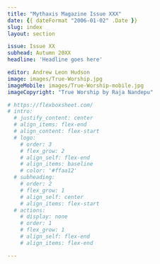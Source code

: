 ```yaml
---
title: "Mythaxis Magazine Issue XXX"
date: {{ dateFormat "2006-01-02" .Date }}
slug: index
layout: section

issue: Issue XX
subhead: Autumn 20XX
headline: 'Headline goes here'

editor: Andrew Leon Hudson
image: images/True-Worship.jpg
imageMobile: images/True-Worship-mobile.jpg
imageCopyright: "True Worship by Raja Nandepu"

# https://flexboxsheet.com/
# intro:
  # justify_content: center
  # align_items: flex-end
  # align_content: flex-start
  # logo:
    # order: 3
    # flex_grow: 2
    # align_self: flex-end
    # align_items: baseline
    # color: '#ffaa12'
  # subheading:
    # order: 2
    # flex_grow: 1
    # align_self: center
    # align_items: flex-start
  # actions:
    # display: none
    # order: 1
    # flex_grow: 1
    # align_self: flex-end
    # align_items: flex-end

---
```


